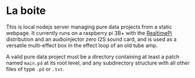 # La boite

This is local nodejs server managing pure data projects from a static webpage.
It currently runs on a raspberry pi 3B+ with the
[RealtimePi](https://github.com/guysoft/RealtimePi) distribution and
an audioinjector zero I2S sound card, and is used as a versatile multi-effect
box in the effect loop of an old tube amp.

A valid pure data project must be a directory containing at least a patch named
`main.pd` at its root level, and any subdirectory structure with all other
files of type `.pd` or `.txt`.
